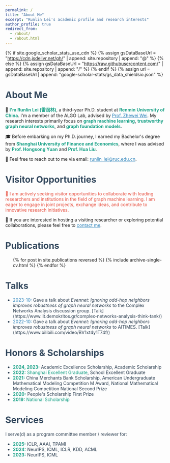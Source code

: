 ```yaml
---
permalink: /
title: "About Me"
excerpt: "Runlin Lei's academic profile and research interests"
author_profile: true
redirect_from: 
  - /about/
  - /about.html
---
```


{% if site.google_scholar_stats_use_cdn %}
{% assign gsDataBaseUrl = "https://cdn.jsdelivr.net/gh/" | append: site.repository | append: "@" %}
{% else %}
{% assign gsDataBaseUrl = "https://raw.githubusercontent.com/" | append: site.repository | append: "/" %}
{% endif %}
{% assign url = gsDataBaseUrl | append: "google-scholar-stats/gs_data_shieldsio.json" %}

<span class='anchor' id='about-me'></span>

# <span class="section-title" style="color: #34495E;">About Me</span>

<div class="section-content about-me" style="border-left-color: #34495E;">
  <p>
    👋 <strong style="color: #16A085;">I'm Runlin Lei (雷润林)</strong>, a third-year Ph.D. student at <strong style="color: #16A085;">Renmin University of China</strong>. I'm a member of the ALGO Lab, advised by <a href="http://www.weizhewei.com" class="link" style="color: #2980B9;">Prof. Zhewei Wei</a>.  
    My research interests primarily focus on <strong style="color: #16A085;">graph machine learning</strong>, <strong style="color: #16A085;">trustworthy graph neural networks</strong>, and <strong style="color: #16A085;">graph foundation models</strong>.
  </p>
  
  <p>
    🎓 Before embarking on my Ph.D. journey, I earned my Bachelor's degree from <strong style="color: #16A085;">Shanghai University of Finance and Economics</strong>, where I was advised by <strong style="color: #16A085;">Prof. Hongsong Yuan</strong> and <strong style="color: #16A085;">Prof. Hua Liu</strong>.
  </p>
  
  <p>
    📧 Feel free to reach out to me via email: 
    <a href="mailto:runlin_lei@ruc.edu.cn" class="link" style="color: #2980B9;">runlin_lei@ruc.edu.cn</a>.
  </p>
</div>

# <span class="section-title" style="color: #34495E;">Visitor Opportunities</span>

<div class="section-content visitor-opportunities" style="border-left-color: #F39C12;">
  <p class="highlight" style="color: #E74C3C;">
    🚀 I am actively seeking visitor opportunities to collaborate with leading researchers and institutions in the field of graph machine learning. I am eager to engage in joint projects, exchange ideas, and contribute to innovative research initiatives.
  </p>
  <p>
    🤝 If you are interested in hosting a visiting researcher or exploring potential collaborations, please feel free to <a href="mailto:runlin_lei@ruc.edu.cn" class="link bold" style="color: #2980B9;">contact me</a>.
  </p>
</div>

# <span class="section-title" style="color: #34495E;">Publications</span>

<ul class="publications-list">
  {% for post in site.publications reversed %}
    {% include archive-single-cv.html %}
  {% endfor %}
</ul>

# <span class="section-title" style="color: #34495E;">Talks</span>

<ul class="talks-list" style="color: #2C3E50;">
  <li><span class="date" style="color: #2980B9;">2023-10:</span> Gave a talk about <em>Evennet: Ignoring odd-hop neighbors improves robustness of graph neural networks</em> to the Complex Networks Analysis discussion group. [Talk](https://www.iit.demokritos.gr/complex-networks-analysis-think-tank/)</li>
  <li><span class="date" style="color: #2980B9;">2022-10:</span> Gave a talk about <em>Evennet: Ignoring odd-hop neighbors improves robustness of graph neural networks</em> to AITIMES. [Talk](https://www.bilibili.com/video/BV1xt4y1T74f/)</li>
</ul>

# <span class="section-title" style="color: #34495E;">Honors & Scholarships</span>

<div class="section-content honors-scholarships" style="border-left-color: #34495E;">
  <ul class="honors-list" style="color: #2C3E50;">
    <li><strong style="color: #16A085;">2024, 2023:</strong> Academic Excellence Scholarship, Academic Scholarship</li>
    <li><strong style="color: #16A085;">2022:</strong> <span class="highlight" style="color: #16A085;">Shanghai Excellent Graduate</span>, School Excellent Graduate</li>
    <li><strong style="color: #16A085;">2021:</strong> China Merchants Bank Scholarship, American Undergraduate Mathematical Modeling Competition M Award, National Mathematical Modeling Competition National Second Prize</li>
    <li><strong style="color: #16A085;">2020:</strong> People's Scholarship First Prize</li>
    <li><strong style="color: #16A085;">2019:</strong> <span class="highlight" style="color: #16A085;">National Scholarship</span></li>
  </ul>
</div>

# <span class="section-title" style="color: #34495E;">Services</span>

<div class="section-content services" style="border-left-color: #34495E;">
  <p style="color: #2C3E50;">I serve(d) as a program committee member / reviewer for:</p>
  <ul class="services-list" style="color: #2C3E50;">
    <li><strong style="color: #16A085;">2025:</strong> ICLR, AAAI, TPAMI</li>
    <li><strong style="color: #16A085;">2024:</strong> NeurIPS, ICML, ICLR, KDD, ACML</li>
    <li><strong style="color: #16A085;">2023:</strong> NeurIPS, ICML</li>
  </ul>
</div>
